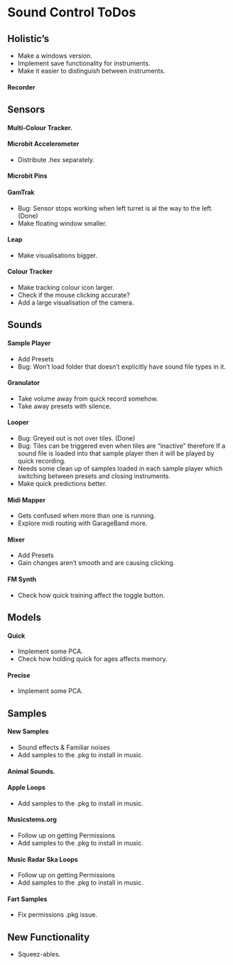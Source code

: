 # Sound Control ToDos

## Holistic’s
* Make a windows version.
* Implement save functionality for instruments.
* Make it easier to distinguish between instruments.

#### Recorder

## Sensors
#### Multi-Colour Tracker.

#### Microbit Accelerometer
* Distribute .hex separately.

#### Microbit Pins

#### GamTrak
* Bug: Sensor stops working when left turret is al the way to the left. (Done)
* Make floating window smaller.

#### Leap
* Make visualisations bigger.

#### Colour Tracker
* Make tracking colour icon larger.
* Check if the mouse clicking accurate?
* Add a large visualisation of the camera.


## Sounds
#### Sample Player
* Add Presets
* Bug: Won’t load folder that doesn’t explicitly have sound file types in it.

#### Granulator
* Take volume away from quick record somehow.
* Take away presets with silence.

#### Looper
* Bug: Greyed out is not over tiles. (Done)
* Bug: Tiles can be triggered even when tiles are “inactive” therefore If a sound file is loaded into that sample player then it will be played by quick recording.
* Needs some clean up of samples loaded in each sample player which switching between presets and closing instruments.
* Make quick predictions better.

#### Midi Mapper
* Gets confused when more than one is running.
* Explore midi routing with GarageBand more.

#### Mixer
* Add Presets
* Gain changes aren’t smooth and are causing clicking.

#### FM Synth
* Check how quick training affect the toggle button.


## Models
#### Quick
* Implement some PCA.
* Check how holding quick for ages affects memory.

#### Precise
* Implement some PCA.


## Samples
#### New Samples
* Sound effects & Familiar noises
* Add samples to the .pkg to install in music.

#### Animal Sounds.

#### Apple Loops
* Add samples to the .pkg to install in music.

#### Musicstems.org
* Follow up on getting Permissions
* Add samples to the .pkg to install in music.

#### Music Radar Ska Loops
* Follow up on getting Permissions
* Add samples to the .pkg to install in music.

#### Fart Samples
* Fix permissions .pkg issue.


## New Functionality
* Squeez-ables. 

